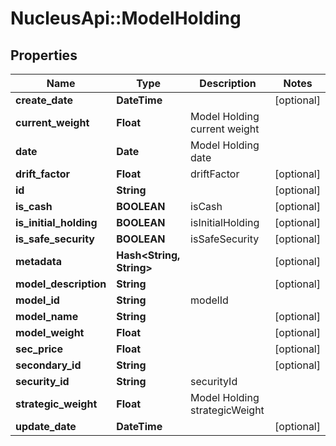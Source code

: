 # NucleusApi::ModelHolding

## Properties
Name | Type | Description | Notes
------------ | ------------- | ------------- | -------------
**create_date** | **DateTime** |  | [optional] 
**current_weight** | **Float** | Model Holding current weight | 
**date** | **Date** | Model Holding date | 
**drift_factor** | **Float** | driftFactor | [optional] 
**id** | **String** |  | [optional] 
**is_cash** | **BOOLEAN** | isCash | [optional] 
**is_initial_holding** | **BOOLEAN** | isInitialHolding | [optional] 
**is_safe_security** | **BOOLEAN** | isSafeSecurity | [optional] 
**metadata** | **Hash&lt;String, String&gt;** |  | [optional] 
**model_description** | **String** |  | [optional] 
**model_id** | **String** | modelId | 
**model_name** | **String** |  | [optional] 
**model_weight** | **Float** |  | [optional] 
**sec_price** | **Float** |  | [optional] 
**secondary_id** | **String** |  | [optional] 
**security_id** | **String** | securityId | 
**strategic_weight** | **Float** | Model Holding strategicWeight | 
**update_date** | **DateTime** |  | [optional] 


